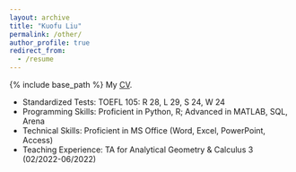 ```yaml
---
layout: archive
title: "Kuofu Liu"
permalink: /other/
author_profile: true
redirect_from:
  - /resume
---
```


{% include base_path %}
My <a href="https://kuofuliu.github.io/images/0918Kuofu%20Liu_CV.pdf">CV</a>.
* Standardized Tests: TOEFL 105: R 28, L 29, S 24, W 24
* Programming Skills: Proficient in Python, R; Advanced in MATLAB, SQL, Arena
* Technical Skills: Proficient in MS Office (Word, Excel, PowerPoint, Access)
* Teaching Experience: TA for Analytical Geometry & Calculus 3 (02/2022-06/2022)
